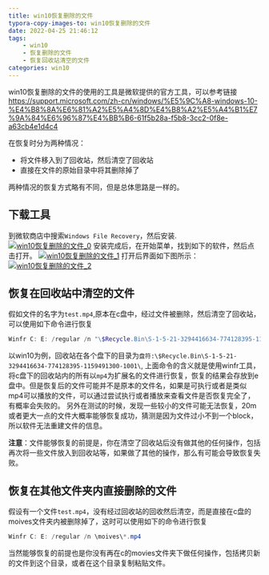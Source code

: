 ```yaml
---
title: win10恢复删除的文件
typora-copy-images-to: win10恢复删除的文件
date: 2022-04-25 21:46:12
tags:
    - win10
    - 恢复删除的文件
    - 恢复回收站清空的文件
categories: win10
---
```


win10恢复删除的文件的使用的工具是微软提供的官方工具，可以参考链接 <https://support.microsoft.com/zh-cn/windows/%E5%9C%A8-windows-10-%E4%B8%8A%E6%81%A2%E5%A4%8D%E4%B8%A2%E5%A4%B1%E7%9A%84%E6%96%87%E4%BB%B6-61f5b28a-f5b8-3cc2-0f8e-a63cb4e1d4c4>

在恢复时分为两种情况：
- 将文件移入到了回收站，然后清空了回收站
- 直接在文件的原始目录中将其删除掉了

两种情况的恢复方式略有不同，但是总体思路是一样的。

<!-- more -->
## 下载工具

到微软商店中搜索`Windows File Recovery`，然后安装.
[![win10恢复删除的文件_0](https://s1.ax1x.com/2022/04/25/LTYZwD.png)](https://imgtu.com/i/LTYZwD)
安装完成后，在开始菜单，找到如下的软件，然后点击打开。
[![win10恢复删除的文件_1](https://s1.ax1x.com/2022/04/25/LTYeTe.png)](https://imgtu.com/i/LTYeTe)
打开后界面如下图所示：
[![win10恢复删除的文件_2](https://s1.ax1x.com/2022/04/25/LTYnFH.png)](https://imgtu.com/i/LTYnFH)

## 恢复在回收站中清空的文件

假如文件的名字为`test.mp4`,原本在c盘中，经过文件被删除，然后清空了回收站，可以使用如下命令进行恢复
```powershell
Winfr C: E: /regular /n "\$Recycle.Bin\S-1-5-21-3294416634-774128395-1159491300-1001\*.mp4"
```
以win10为例，回收站在各个盘下的目录为`盘符:\$Recycle.Bin\S-1-5-21-3294416634-774128395-1159491300-1001\`,
上面命令的含义就是使用winfr工具，将c盘下的回收站内的所有以`mp4`为扩展名的文件进行恢复，恢复的结果会存放到e盘中。但是恢复后的文件可能并不是原本的文件名，如果是可执行或者是类似mp4可以播放的文件，可以通过尝试执行或者播放来查看文件是否恢复完全了，有概率会失败的。
另外在测试的时候，发现一些较小的文件可能无法恢复，20m或者更大一点的文件大概率能够恢复成功，猜测是因为文件过小不到一个block，所以软件无法重建文件的信息。

**注意**：文件能够恢复的前提是，你在清空了回收站后没有做其他的任何操作，包括再次将一些文件放入到回收站等，如果做了其他的操作，那么有可能会导致恢复失败。

## 恢复在其他文件夹内直接删除的文件

假设有一个文件`test.mp4`，没有经过回收站的回收然后清空，而是直接在c盘的moives文件夹内被删除掉了，这时可以使用如下的命令进行恢复
```powershell
Winfr C: E: /regular /n \moives\*.mp4
```

当然能够恢复的前提也是你没有再在c的movies文件夹下做任何操作，包括拷贝新的文件到这个目录，或者在这个目录复制粘贴文件。